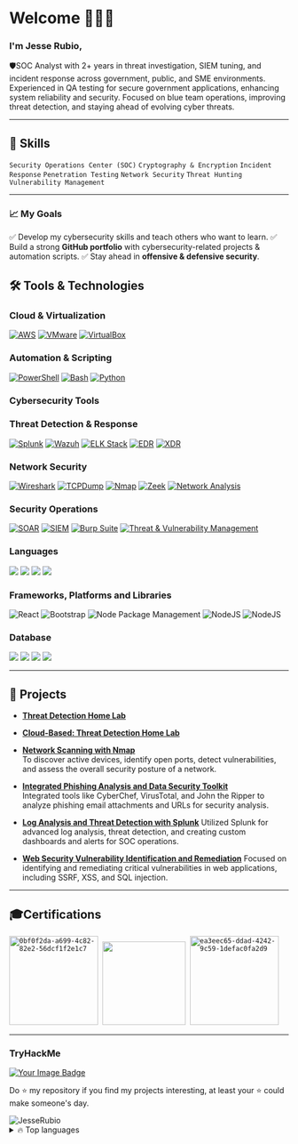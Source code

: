 <!--
**JesseRubio/JesseRubio** is a ✨ _special_ ✨ repository because its `README.md` (this file) appears on your GitHub profile.

Here are some ideas to get you started:

- 🔭 I’m currently working on ...
- 🌱 I’m currently learning ...
- 👯 I’m looking to collaborate on ...
- 🤔 I’m looking for help with ...
- 💬 Ask me about ...
- 📫 How to reach me: ...
- 😄 Pronouns: ...
- ⚡ Fun fact: ...
-->

# Welcome 🙋🏻‍♂️

### I'm Jesse Rubio,
 
🛡️SOC Analyst with 2+ years in threat investigation, SIEM tuning, and incident response across government, public, and SME environments. Experienced in QA testing for secure government applications, enhancing system reliability and security. Focused on blue team operations, improving threat detection, and staying ahead of evolving cyber threats.

---

## 📘 Skills

```Security Operations Center (SOC)``` ``` Cryptography & Encryption ``` ```Incident Response```
```Penetration Testing``` ```Network Security``` ```Threat Hunting``` ```Vulnerability Management```

---

### **📈 My Goals**   
✅ Develop my cybersecurity skills and teach others who want to learn.
✅ Build a strong **GitHub portfolio** with cybersecurity-related projects & automation scripts.
✅ Stay ahead in **offensive & defensive security**.

## **🛠️ Tools & Technologies**

### Cloud & Virtualization
 [![AWS](https://img.shields.io/badge/AWS-0078D7?style=flat&logo=amazon-aws&logoColor=white)](https://aws.amazon.com/)
 [![VMware](https://img.shields.io/badge/VMware-607078?style=flat&logo=vmware&logoColor=white)](https://www.vmware.com/)
 [![VirtualBox](https://img.shields.io/badge/VirtualBox-183A61?style=flat&logo=virtualbox&logoColor=white)](https://www.virtualbox.org/)
### Automation & Scripting
 [![PowerShell](https://img.shields.io/badge/PowerShell-5391FE?style=flat&logo=powershell&logoColor=white)](https://learn.microsoft.com/en-us/powershell/)
 [![Bash](https://img.shields.io/badge/Bash-4EAA25?style=flat&logo=gnu-bash&logoColor=white)](https://www.gnu.org/software/bash/)
 [![Python](https://img.shields.io/badge/Python-3776AB?style=flat&logo=python&logoColor=white)](https://www.python.org/)
 ### Cybersecurity Tools 
### Threat Detection & Response
 [![Splunk](https://img.shields.io/badge/Splunk-000000?style=flat&logo=splunk&logoColor=white)](https://www.splunk.com/)
 [![Wazuh](https://img.shields.io/badge/Wazuh-7046A5?style=flat&logo=wazuh&logoColor=white)](https://wazuh.com/)
 [![ELK Stack](https://img.shields.io/badge/ELK_Stack-005571?style=flat&logo=elastic&logoColor=white)](https://www.elastic.co/elk-stack)
 [![EDR](https://img.shields.io/badge/EDR-FF4F00?style=flat)](https://example.com/)
 [![XDR](https://img.shields.io/badge/XDR-F54291?style=flat)](https://example.com/)
### Network Security
 [![Wireshark](https://img.shields.io/badge/Wireshark-1679A7?style=flat&logo=wireshark&logoColor=white)](https://www.wireshark.org/)
 [![TCPDump](https://img.shields.io/badge/TCPDump-4D4D4D?style=flat)](https://www.tcpdump.org/)
 [![Nmap](https://img.shields.io/badge/Nmap-589636?style=flat&logo=nmap&logoColor=white)](https://nmap.org/)
 [![Zeek](https://img.shields.io/badge/Zeek-005489?style=flat)](https://zeek.org/)
 [![Network Analysis](https://img.shields.io/badge/Network_Analysis-FFC107?style=flat)](https://example.com/)
### Security Operations
 [![SOAR](https://img.shields.io/badge/SOAR-FF5733?style=flat)](https://example.com/)
 [![SIEM](https://img.shields.io/badge/SIEM-7F00FF?style=flat)](https://example.com/)
 [![Burp Suite](https://img.shields.io/badge/Burp%20Suite-7E4B3C?style=flat)](https://portswigger.net/burp)
 [![Threat & Vulnerability Management](https://img.shields.io/badge/Threat_&_Vulnerability_Management-1ABC9C?style=flat)](https://example.com/)
### **Languages**
<p align="left">
  <img src="https://img.shields.io/badge/Python-FFD43B?style=for-the-badge&logo=python&logoColor=blue" >
  <img src="https://img.shields.io/badge/swift-F54A2A?style=for-the-badge&logo=swift&logoColor=white">
  <img src="https://img.shields.io/badge/HTML5-E34F26?style=for-the-badge&logo=html5&logoColor=white" >
  <img src="https://img.shields.io/badge/CSS3-1572B6?style=for-the-badge&logo=css3&logoColor=white" >
</p>

### **Frameworks, Platforms and Libraries**
<p align="left">
  <img alt="React" src="https://img.shields.io/badge/react-%2320232a.svg?style=for-the-badge&logo=react&logoColor=%2361DAFB"/>
  <img alt="Bootstrap" src="https://img.shields.io/badge/bootstrap-%238511FA.svg?style=for-the-badge&logo=bootstrap&logoColor=white"/>
  <img alt="Node Package Management" src="https://img.shields.io/badge/NPM-%23CB3837.svg?style=for-the-badge&logo=npm&logoColor=white"/>
  <img alt="NodeJS" src="https://img.shields.io/badge/node.js-6DA55F?style=for-the-badge&logo=node.js&logoColor=white" />
  <img alt="NodeJS" src="https://img.shields.io/badge/FastApi-4EA94B?style=for-the-badge&logo=mongodb&logoColor=white" />
</p>

### **Database**
<p align="left">
  <img src="https://img.shields.io/badge/MySQL-4479A1?style=flat-square&logo=mysql&logoColor=white" />
  <img src="https://img.shields.io/badge/Oracle-F80000?style=flat-square&logo=oracle&logoColor=white" />
  <img src="https://img.shields.io/badge/MariaDB-003545?style=flat-square&logo=mariadb&logoColor=white" />
  <img src="https://img.shields.io/badge/PostgreSQL-336791?style=flat-square&logo=postgresql&logoColor=white" />
</p>

---
## **🌟 Projects**
- <a href="https://github.com/GenesisVarelli/Threat-Detection-Home-Lab">**Threat Detection Home Lab**</a>
- <a href="https://github.com/GenesisVarelli/Cloud-Based-Threat-Detection-Home-Lab">**Cloud-Based: Threat Detection Home Lab**</a>
- **[Network Scanning with Nmap](https://github.com/sumit48/Network-Scanning-with-Nmap)**  
     To discover active devices, identify open ports, detect vulnerabilities, and assess the overall security posture of a network.
   
- **[Integrated Phishing Analysis and Data Security Toolkit](https://github.com/sumit48/Integrated-Phishing-Analysis-and-Data-Security-Toolkit)**  
      Integrated tools like CyberChef, VirusTotal, and John the Ripper to analyze phishing email attachments and URLs for security analysis.

- **[Log Analysis and Threat Detection with Splunk](https://github.com/sumit48/Log-Analysis-and-Threat-Detection-with-Splunk)**
       Utilized Splunk for advanced log analysis, threat detection, and creating custom dashboards and alerts for SOC operations.
   
- **[Web Security Vulnerability Identification and Remediation](https://github.com/sumit48/Web-Security-Vulnerability-Identification-and-Remediation)**
     Focused on identifying and remediating critical vulnerabilities in web applications, including SSRF, XSS, and SQL injection.
---

## **🎓Certifications**
<p align="left">
  <code><a href="https://coursera.org/share/89cbd526c89fe3e3015b89828686a1f9"><img src="https://images.credly.com/size/340x340/images/0bf0f2da-a699-4c82-82e2-56dcf1f2e1c7/image.png" alt="0bf0f2da-a699-4c82-82e2-56dcf1f2e1c7" width="160" height="160" /></a></code>&nbsp;
  <code><a href="https://coursera.org/share/387257f830a59e7f3c4c147c1a0e9ddc"><img src="https://images.credly.com/size/340x340/images/505080ad-3731-4b1d-98df-347655a45750/image.png" alt="" width="150" height="150" /></a></code>&nbsp;
  <code><a href="https://coursera.org/share/2c11b915bd3783c083fd32d856722c0d"><img src="https://images.credly.com/size/340x340/images/ea3eec65-ddad-4242-9c59-1defac0fa2d9/image.png" alt="ea3eec65-ddad-4242-9c59-1defac0fa2d9" width="160" height="160" /></a></code>&nbsp;
</p>

---

### **TryHackMe**
<p align="left">
  <a href="https://tryhackme.com/p/Jesse.rubio">
<img src="https://tryhackme-badges.s3.amazonaws.com/Jesse.rubio.png" alt="Your Image Badge" />
  </a>
</p>

Do ⭐️ my repository if you find my projects interesting, at least your ⭐️ could make someone's day.

<img src="https://komarev.com/ghpvc/?username=JesseRubio" alt="JesseRubio" />

<details>
  <summary>🔥 Top languages</summary>
  <br>
  <img align="left" alt="Jesse's Github Stats" src="https://github-readme-stats.vercel.app/api/top-langs/?username=jesserubio&theme=dracula" /> <br>
  <br>
  <br>
  <br>
  <br>
  <br>
  <br>
  <br>
</details>
